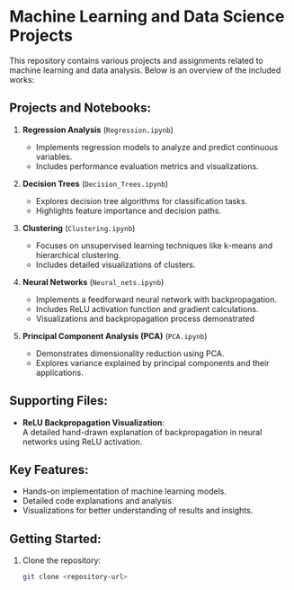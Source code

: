 # Machine Learning and Data Science Projects

This repository contains various projects and assignments related to machine learning and data analysis. Below is an overview of the included works:

## Projects and Notebooks:

1. **Regression Analysis** (`Regression.ipynb`)
   - Implements regression models to analyze and predict continuous variables.
   - Includes performance evaluation metrics and visualizations.

2. **Decision Trees** (`Decision_Trees.ipynb`)
   - Explores decision tree algorithms for classification tasks.
   - Highlights feature importance and decision paths.

3. **Clustering** (`Clustering.ipynb`)
   - Focuses on unsupervised learning techniques like k-means and hierarchical clustering.
   - Includes detailed visualizations of clusters.

4. **Neural Networks** (`Neural_nets.ipynb`)
   - Implements a feedforward neural network with backpropagation.
   - Includes ReLU activation function and gradient calculations.
   - Visualizations and backpropagation process demonstrated 

5. **Principal Component Analysis (PCA)** (`PCA.ipynb`)
   - Demonstrates dimensionality reduction using PCA.
   - Explores variance explained by principal components and their applications.

## Supporting Files:

- **ReLU Backpropagation Visualization**:  
  A detailed hand-drawn explanation of backpropagation in neural networks using ReLU activation.

## Key Features:
- Hands-on implementation of machine learning models.
- Detailed code explanations and analysis.
- Visualizations for better understanding of results and insights.

## Getting Started:
1. Clone the repository:
   ```bash
   git clone <repository-url>

